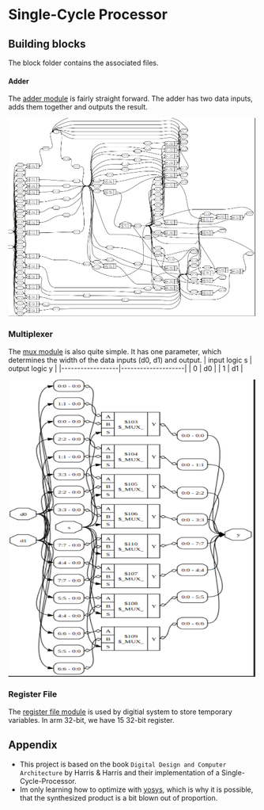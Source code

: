 # Single-Cycle Processor

## Building blocks
The block folder contains the associated files. 

#### Adder
The [adder module](https://github.com/w8ste/Single-Cycle-Processor/blob/main/blocks/adder.sv) is fairly straight forward. The adder has two data inputs,
adds them together and outputs the result.

<img src="https://github.com/w8ste/Single-Cycle-Processor/blob/main/.images/adder.png" width="500" height="400" />

### Multiplexer 
The [mux module](https://github.com/w8ste/Single-Cycle-Processor/blob/main/blocks/multiplexer.sv) is also quite simple. It has one parameter, which determines the width of the data inputs (d0, d1) and output.
| input logic s    | output logic y     |
|------------------|--------------------|
| 0                |    d0              |
| 1                |    d1              |

<img src="https://github.com/w8ste/Single-Cycle-Processor/blob/main/.images/mux.png" width="500" height="600" />

### Register File
The [register file module](https://github.com/Single-Cycle-Processor/main/blocks/multiplexer.sv) is used by digitial system to store temporary variables. In arm 32-bit, we have 15 32-bit register.

## Appendix
- This project is based on the book `Digital Design
and Computer Architecture` by Harris & Harris and their implementation of a Single-Cycle-Processor.
- Im only learning how to optimize with [yosys](https://github.com/YosysHQ/yosys), which is why it is possible, that the synthesized product is a bit blown out of proportion.
